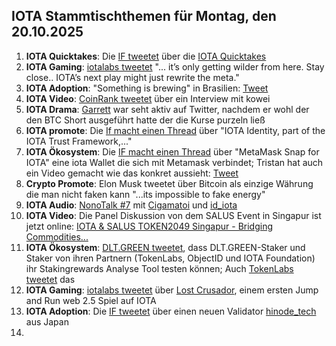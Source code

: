 ## IOTA Stammtischthemen für Montag, den 20.10.2025

1. **IOTA Quicktakes**: Die [IF tweetet](https://x.com/iota/status/1977664491610329303) über die [IOTA Quicktakes](https://youtu.be/wMTWwu71aYo)
2. **IOTA Gaming**: [iotalabs tweetet](https://x.com/iotalabs_/status/1977750756267635006) "... it’s only getting wilder from here. Stay close.. IOTA’s next play might just rewrite the meta."
3. **IOTA Adoption**: "Something is brewing" in Brasilien: [Tweet](https://x.com/paulozumach/status/1977764783987265984)
4. **IOTA Video**: [CoinRank tweetet](https://x.com/CoinRank_io/status/1976939502955643294) über ein Interview mit kowei
5. **IOTA Drama**: [Garrett](https://x.com/GarrettBullish) war seht aktiv auf Twitter, nachdem er wohl der den BTC Short ausgeführt hatte der die Kurse purzeln ließ
6. **IOTA promote**: Die [If macht einen Thread](https://x.com/iota/status/1978038070655008834) über "IOTA Identity, part of the IOTA Trust Framework,..."
7. **IOTA Ökosystem**: Die [IF macht einen Thread](https://x.com/iota/status/1978083369482166701) über "MetaMask Snap for IOTA" eine iota Wallet die sich mit Metamask verbindet; Tristan hat auch ein Video gemacht wie das konkret aussieht: [Tweet](https://x.com/tcampomanes/status/1978096774003741122)
8. **Crypto Promote**: Elon Musk tweetet über Bitcoin als einzige Währung die man nicht faken kann "...its impossible to fake energy"
9. **IOTA Audio**: [NonoTalk #7](https://x.com/id_iota/status/1978177299586363671) mit [Cigamatoi](https://x.com/Cigamatoi) und [id_iota](https://x.com/id_iota)
10. **IOTA Video**: Die Panel Diskussion von dem SALUS Event in Singapur ist jetzt online: [IOTA & SALUS TOKEN2049 Singapur - Bridging Commodities...](https://www.youtube.com/watch?v=FLTUGdX5fHc)
11. **IOTA Ökosystem**: [DLT.GREEN tweetet](https://x.com/dlt_green/status/1978227538586382349), dass DLT.GREEN-Staker und Staker von ihren Partnern (TokenLabs, ObjectID und IOTA Foundation) ihr Stakingrewards Analyse Tool testen können; Auch [TokenLabs tweetet](https://x.com/TokenLabsX/status/1978232905764597801) das
12. **IOTA Gaming**: [iotalabs tweetet](https://x.com/iotalabs_/status/1978347608880927186) über [Lost Crusador](https://x.com/_LostCrusader), einem ersten Jump and Run web 2.5 Spiel auf IOTA
13. **IOTA Adoption**: Die [IF tweetet](https://x.com/iota/status/1978354283083915756) über einen neuen Validator [hinode_tech](https://x.com/hinode_tech) aus Japan
14. 
